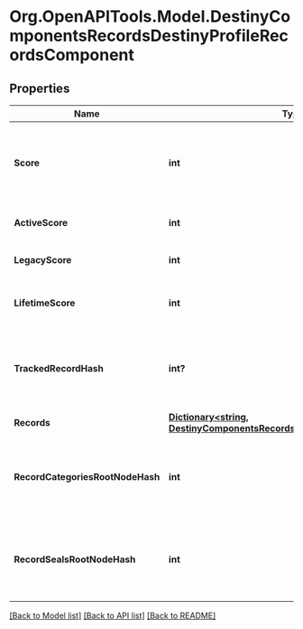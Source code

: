 # Org.OpenAPITools.Model.DestinyComponentsRecordsDestinyProfileRecordsComponent

## Properties

Name | Type | Description | Notes
------------ | ------------- | ------------- | -------------
**Score** | **int** | Your &#39;active&#39; Triumphs score, maintained for backwards compatibility. | [optional] 
**ActiveScore** | **int** | Your &#39;active&#39; Triumphs score. | [optional] 
**LegacyScore** | **int** | Your &#39;legacy&#39; Triumphs score. | [optional] 
**LifetimeScore** | **int** | Your &#39;lifetime&#39; Triumphs score. | [optional] 
**TrackedRecordHash** | **int?** | If this profile is tracking a record, this is the hash identifier of the record it is tracking. | [optional] 
**Records** | [**Dictionary&lt;string, DestinyComponentsRecordsDestinyRecordComponent&gt;**](DestinyComponentsRecordsDestinyRecordComponent.md) |  | [optional] 
**RecordCategoriesRootNodeHash** | **int** | The hash for the root presentation node definition of Triumph categories. | [optional] 
**RecordSealsRootNodeHash** | **int** | The hash for the root presentation node definition of Triumph Seals. | [optional] 

[[Back to Model list]](../README.md#documentation-for-models) [[Back to API list]](../README.md#documentation-for-api-endpoints) [[Back to README]](../README.md)

